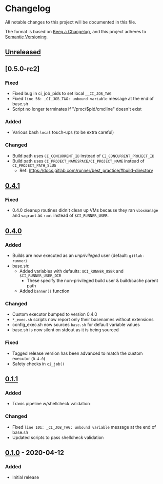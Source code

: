 # Changelog
All notable changes to this project will be documented in this file.

The format is based on [Keep a Changelog](https://keepachangelog.com/en/1.0.0/),
and this project adheres to [Semantic Versioning](https://semver.org/spec/v2.0.0.html).

## [Unreleased]

## [0.5.0-rc2]

### Fixed

- Fixed bug in ci_job_pids to set local `__CI_JOB_TAG`
- Fixed `line 56: _CI_JOB_TAG: unbound variable` message at the end of base.sh
- Script no longer terminates if "/proc/$pid/cmdline" doesn't exist

### Added

- Various bash `local` touch-ups (to be extra careful)

### Changed

- Build path uses `CI_CONCURRENT_ID` instead of `CI_CONCURRENT_PROJECT_ID`
- Build path uses `CI_PROJECT_NAMESPACE/CI_PROJECT_NAME` instead of
  `CI_PROJECT_PATH_SLUG`
  - Ref: https://docs.gitlab.com/runner/best_practice/#build-directory


## [0.4.1]

### Fixed

- 0.4.0 cleanup routines didn't clean up VMs because they ran `vboxmanage` and
  `vagrant` as `root` instead of `$CI_RUNNER_USER`.

## [0.4.0]

### Added

- Builds are now executed as an *unprivileged* user (default: `gitlab-runner`)
- base.sh:
  - Added variables with defaults: `$CI_RUNNER_USER` and `$CI_RUNNER_USER_DIR`
    - These specify the non-privileged build user & build/cache parent path
  - Added `banner()` function

### Changed

- Custom executor bumped to version 0.4.0
- `*_exec.sh` scripts now report only their basenames without extensions
- config_exec.sh now sources `base.sh` for default variable values
- base.sh is now silent on stdout as it is being sourced

### Fixed

- Tagged release version has been advanced to match the custom executor (`0.4.0`)
- Safety checks in `ci_job()`


## [0.1.1]

### Added

- Travis pipeline w/shellcheck validation

### Changed

- Fixed `line 101: _CI_JOB_TAG: unbound variable` message at the end of base.sh
- Updated scripts to pass shellcheck validation


## [0.1.0] - 2020-04-12

### Added

- Initial release


[0.1.0]: https://github.com/simp/gitlab-beaker-cleanup-driver/releases/tag/0.1.0
[0.1.1]: https://github.com/simp/gitlab-beaker-cleanup-driver/releases/tag/0.1.1
[0.4.0]: https://github.com/simp/gitlab-beaker-cleanup-driver/releases/tag/0.4.0
[0.4.1]: https://github.com/simp/gitlab-beaker-cleanup-driver/releases/tag/0.4.1
[0.4.2]: https://github.com/simp/gitlab-beaker-cleanup-driver/releases/tag/0.5.0
[Unreleased]: https://github.com/simp/gitlab-beaker-cleanup-driver/branches
